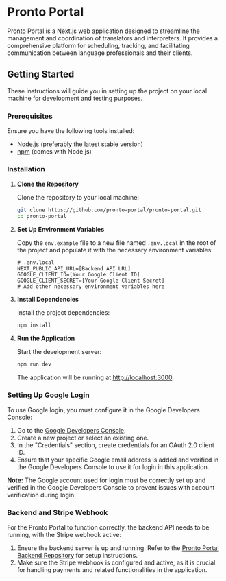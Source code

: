 # Pronto Portal

Pronto Portal is a Next.js web application designed to streamline the management and coordination of translators and interpreters. It provides a comprehensive platform for scheduling, tracking, and facilitating communication between language professionals and their clients.

## Getting Started

These instructions will guide you in setting up the project on your local machine for development and testing purposes.

### Prerequisites

Ensure you have the following tools installed:

-   [Node.js](https://nodejs.org/en/) (preferably the latest stable version)
-   [npm](https://www.npmjs.com/) (comes with Node.js)

### Installation

1. **Clone the Repository**

    Clone the repository to your local machine:

    ```bash
    git clone https://github.com/pronto-portal/pronto-portal.git
    cd pronto-portal
    ```

2. **Set Up Environment Variables**

    Copy the `env.example` file to a new file named `.env.local` in the root of the project and populate it with the necessary environment variables:

    ```env
    # .env.local
    NEXT_PUBLIC_API_URL=[Backend API URL]
    GOOGLE_CLIENT_ID=[Your Google Client ID]
    GOOGLE_CLIENT_SECRET=[Your Google Client Secret]
    # Add other necessary environment variables here
    ```

3. **Install Dependencies**

    Install the project dependencies:

    ```bash
    npm install
    ```

4. **Run the Application**

    Start the development server:

    ```bash
    npm run dev
    ```

    The application will be running at [http://localhost:3000](http://localhost:3000).

### Setting Up Google Login

To use Google login, you must configure it in the Google Developers Console:

1. Go to the [Google Developers Console](https://console.developers.google.com/).
2. Create a new project or select an existing one.
3. In the "Credentials" section, create credentials for an OAuth 2.0 client ID.
4. Ensure that your specific Google email address is added and verified in the Google Developers Console to use it for login in this application.

**Note:** The Google account used for login must be correctly set up and verified in the Google Developers Console to prevent issues with account verification during login.

### Backend and Stripe Webhook

For the Pronto Portal to function correctly, the backend API needs to be running, with the Stripe webhook active:

1. Ensure the backend server is up and running. Refer to the [Pronto Portal Backend Repository](https://github.com/pronto-portal/pronto-api) for setup instructions.
2. Make sure the Stripe webhook is configured and active, as it is crucial for handling payments and related functionalities in the application.
